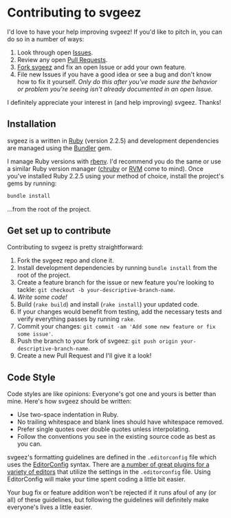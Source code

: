 # Contributing to svgeez

I'd love to have your help improving svgeez! If you'd like to pitch in, you can do so in a number of ways:

1. Look through open [Issues](https://github.com/jgarber623/svgeez/issues).
1. Review any open [Pull Requests](https://github.com/jgarber623/svgeez/pulls).
1. [Fork svgeez](#get-set-up-to-contribute) and fix an open Issue or add your own feature.
1. File new Issues if you have a good idea or see a bug and don't know how to fix it yourself. _Only do this after you've made sure the behavior or problem you're seeing isn't already documented in an open Issue._

I definitely appreciate your interest in (and help improving) svgeez. Thanks!

## Installation

svgeez is a written in [Ruby](https://www.ruby-lang.org/en/) (version 2.2.5) and development dependencies are managed using the [Bundler](http://bundler.io/) gem.

I manage Ruby versions with [rbenv](https://github.com/rbenv/rbenv). I'd recommend you do the same or use a similar Ruby version manager ([chruby](https://github.com/postmodern/chruby/) or [RVM](https://rvm.io/) come to mind). Once you've installed Ruby 2.2.5 using your method of choice, install the project's gems by running:

```sh
bundle install
```

…from the root of the project.

## Get set up to contribute

Contributing to svgeez is pretty straightforward:

1. Fork the svgeez repo and clone it.
1. Install development dependencies by running `bundle install` from the root of the project.
1. Create a feature branch for the issue or new feature you're looking to tackle: `git checkout -b your-descriptive-branch-name`.
1. _Write some code!_
1. Build (`rake build`) and install (`rake install`) your updated code.
1. If your changes would benefit from testing, add the necessary tests and verify everything passes by running `rake`.
1. Commit your changes: `git commit -am 'Add some new feature or fix some issue'`.
1. Push the branch to your fork of svgeez: `git push origin your-descriptive-branch-name`.
1. Create a new Pull Request and I'll give it a look!

## Code Style

Code styles are like opinions: Everyone's got one and yours is better than mine. Here's how svgeez should be written:

- Use two-space indentation in Ruby.
- No trailing whitespace and blank lines should have whitespace removed.
- Prefer single quotes over double quotes unless interpolating.
- Follow the conventions you see in the existing source code as best as you can.

svgeez's formatting guidelines are defined in the `.editorconfig` file which uses the [EditorConfig](http://editorconfig.org/) syntax. There are [a number of great plugins for a variety of editors](http://editorconfig.org/#download) that utilize the settings in the `.editorconfig` file. Using EditorConfig will make your time spent coding a little bit easier.

Your bug fix or feature addition won't be rejected if it runs afoul of any (or all) of these guidelines, but following the guidelines will definitely make everyone's lives a little easier.
